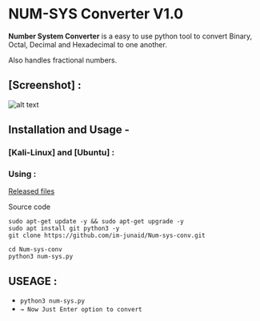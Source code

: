 # NUM-SYS Converter V1.0

**Number System Converter**
is a easy to use python tool to convert Binary, Octal, Decimal and Hexadecimal to one another.  

Also handles fractional numbers.

## [Screenshot] :
![alt text](https://raw.githubusercontent.com/im-junaid/Num-sys-conv/main/core/screenshot_Num-sys-conv.png)

<h2>Installation and Usage -</h2>

### [Kali-Linux] and [Ubuntu] :

### Using : 
[Released files](https://github.com/im-junaid/Num-sys-conv/releases)

Source code
```
sudo apt-get update -y && sudo apt-get upgrade -y
sudo apt install git python3 -y
git clone https://github.com/im-junaid/Num-sys-conv.git
```
```
cd Num-sys-conv
python3 num-sys.py
```
## USEAGE :
* `python3 num-sys.py`
* `→ Now Just Enter option to convert`

